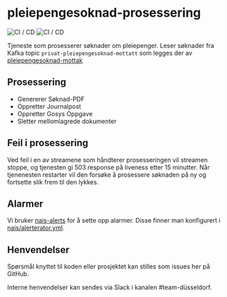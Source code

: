 # pleiepengesoknad-prosessering
![CI / CD](https://github.com/navikt/pleiepengesoknad-prosessering/workflows/CI%20/%20CD/badge.svg)
![CI / CD](https://github.com/navikt/pleiepengesoknad-prosessering/workflows/Alerts/badge.svg)

Tjeneste som prosesserer søknader om pleiepenger.
Leser søknader fra Kafka topic `privat-pleiepengesoknad-mottatt` som legges der av [pleiepengesoknad-mottak](https://github.com/navikt/pleiepengesoknad-mottak)

## Prosessering
- Genererer Søknad-PDF
- Oppretter Journalpost
- Oppretter Gosys Oppgave
- Sletter mellomlagrede dokumenter

## Feil i prosessering
Ved feil i en av streamene som håndterer prosesseringen vil streamen stoppe, og tjenesten gi 503 response på liveness etter 15 minutter.
Når tjenenesten restarter vil den forsøke å prosessere søknaden på ny og fortsette slik frem til den lykkes.

## Alarmer
Vi bruker [nais-alerts](https://doc.nais.io/observability/alerts) for å sette opp alarmer. Disse finner man konfigurert i [nais/alerterator.yml](nais/alerterator.yml).

## Henvendelser
Spørsmål knyttet til koden eller prosjektet kan stilles som issues her på GitHub.

Interne henvendelser kan sendes via Slack i kanalen #team-düsseldorf.
